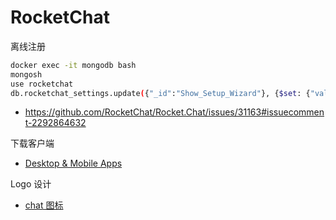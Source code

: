 # RocketChat

离线注册

```sh
docker exec -it mongodb bash
mongosh
use rocketchat
db.rocketchat_settings.update({"_id":"Show_Setup_Wizard"}, {$set: {"value" : "completed"} });
```

- https://github.com/RocketChat/Rocket.Chat/issues/31163#issuecomment-2292864632

下载客户端

- [Desktop & Mobile Apps](https://docs.rocket.chat/docs/desktop-mobile-apps)


Logo 设计

- [chat 图标](https://www.flaticon.com/free-icon/chat_1702867?term=message&page=4&position=83&origin=search&related_id=1702867)
